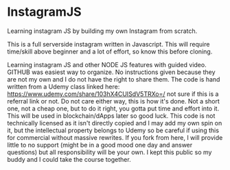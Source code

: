 # InstagramJS
Learning instagram JS by building my own Instagram from scratch.

This is a full serverside instagram written in Javascript. This will require time/skill above beginner and a lot of effort, so know this before cloning.

Learning instagram JS and other NODE JS features with guided video. GITHUB was easiest way to organize. No instructions given because they are not my own and I do not have the right to share them. The code is hand written from a Udemy class linked here: https://www.udemy.com/share/103hX4CUISdV5TRXo=/ not sure if this is a referral link or not. Do not care either way, this is how it's done. Not a short one, not a cheap one, but to do it right, you gotta put time and effort into it. This will be used in blockchain/dApps later so good luck. This code is not technically licensed as it isn't directly copied and I may add my own spin on it, but the intellectual property belongs to Udemy so be careful if using this for commercial without massive rewrites. If you fork from here, I will provide little to no support (might be in a good mood one day and answer questions) but all responsibility will be your own. I kept this public so my buddy and I could take the course together.
